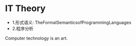 # IT Theory 

- 1.形式语义: TheFormalSemanticsofProgrammingLanguages
- 2.程序分析




Computer technology is an art.

